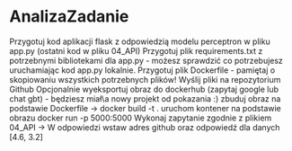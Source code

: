 # AnalizaZadanie

Przygotuj kod aplikacji flask z odpowiedzią modelu perceptron w pliku app.py (ostatni kod w pliku 04_API)
Przygotuj plik requirements.txt  z potrzebnymi bibliotekami dla app.py - możesz sprawdzić co potrzebujesz uruchamiając kod app.py lokalnie.
Przygotuj plik Dockerfile - pamiętaj o skopiowaniu wszystkich potrzebnych plików! 
Wyślij pliki na repozytorium Github 
Opcjonalnie wyeksportuj obraz do dockerhub (zapytaj google lub chat gbt) - będziesz miał\a nowy projekt od pokazania :) 
 zbuduj obraz na podstawie Dockerfile -> docker build -t <name> . 
 uruchom kontener na podstawie obrazu <name> docker run -p 5000:5000 <name> 
Wykonaj zapytanie zgodnie z plikiem 04_API ->
W odpowiedzi wstaw adres github oraz odpowiedź dla danych [4.6, 3.2]
